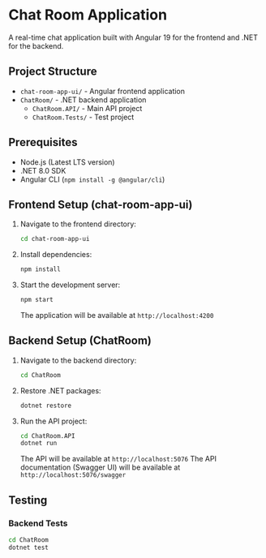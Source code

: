 # Chat Room Application

A real-time chat application built with Angular 19 for the frontend and .NET for the backend.

## Project Structure

- `chat-room-app-ui/` - Angular frontend application
- `ChatRoom/` - .NET backend application
  - `ChatRoom.API/` - Main API project
  - `ChatRoom.Tests/` - Test project

## Prerequisites

- Node.js (Latest LTS version)
- .NET 8.0 SDK
- Angular CLI (`npm install -g @angular/cli`)

## Frontend Setup (chat-room-app-ui)

1. Navigate to the frontend directory:
   ```bash
   cd chat-room-app-ui
   ```

2. Install dependencies:
   ```bash
   npm install
   ```

3. Start the development server:
   ```bash
   npm start
   ```
   The application will be available at `http://localhost:4200`

## Backend Setup (ChatRoom)

1. Navigate to the backend directory:
   ```bash
   cd ChatRoom
   ```

2. Restore .NET packages:
   ```bash
   dotnet restore
   ```

3. Run the API project:
   ```bash
   cd ChatRoom.API
   dotnet run
   ```
   The API will be available at `http://localhost:5076`
   The API documentation (Swagger UI) will be available at `http://localhost:5076/swagger`

## Testing

### Backend Tests
```bash
cd ChatRoom
dotnet test
```